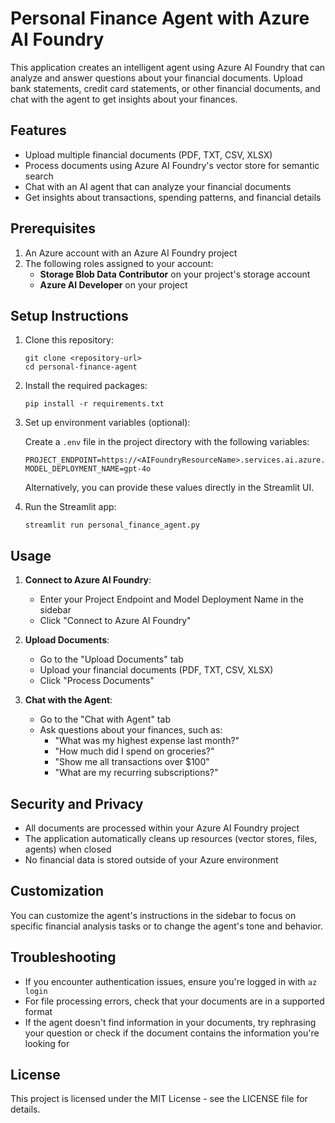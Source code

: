 # Personal Finance Agent with Azure AI Foundry

This application creates an intelligent agent using Azure AI Foundry that can analyze and answer questions about your financial documents. Upload bank statements, credit card statements, or other financial documents, and chat with the agent to get insights about your finances.

## Features

- Upload multiple financial documents (PDF, TXT, CSV, XLSX)
- Process documents using Azure AI Foundry's vector store for semantic search
- Chat with an AI agent that can analyze your financial documents
- Get insights about transactions, spending patterns, and financial details

## Prerequisites

1. An Azure account with an Azure AI Foundry project
2. The following roles assigned to your account:
   - **Storage Blob Data Contributor** on your project's storage account
   - **Azure AI Developer** on your project

## Setup Instructions

1. Clone this repository:
   ```
   git clone <repository-url>
   cd personal-finance-agent
   ```

2. Install the required packages:
   ```
   pip install -r requirements.txt
   ```

3. Set up environment variables (optional):
   
   Create a `.env` file in the project directory with the following variables:
   ```
   PROJECT_ENDPOINT=https://<AIFoundryResourceName>.services.ai.azure.com/api/projects/<ProjectName>
   MODEL_DEPLOYMENT_NAME=gpt-4o
   ```

   Alternatively, you can provide these values directly in the Streamlit UI.

4. Run the Streamlit app:
   ```
   streamlit run personal_finance_agent.py
   ```

## Usage

1. **Connect to Azure AI Foundry**:
   - Enter your Project Endpoint and Model Deployment Name in the sidebar
   - Click "Connect to Azure AI Foundry"

2. **Upload Documents**:
   - Go to the "Upload Documents" tab
   - Upload your financial documents (PDF, TXT, CSV, XLSX)
   - Click "Process Documents"

3. **Chat with the Agent**:
   - Go to the "Chat with Agent" tab
   - Ask questions about your finances, such as:
     - "What was my highest expense last month?"
     - "How much did I spend on groceries?"
     - "Show me all transactions over $100"
     - "What are my recurring subscriptions?"

## Security and Privacy

- All documents are processed within your Azure AI Foundry project
- The application automatically cleans up resources (vector stores, files, agents) when closed
- No financial data is stored outside of your Azure environment

## Customization

You can customize the agent's instructions in the sidebar to focus on specific financial analysis tasks or to change the agent's tone and behavior.

## Troubleshooting

- If you encounter authentication issues, ensure you're logged in with `az login`
- For file processing errors, check that your documents are in a supported format
- If the agent doesn't find information in your documents, try rephrasing your question or check if the document contains the information you're looking for

## License

This project is licensed under the MIT License - see the LICENSE file for details.

#
